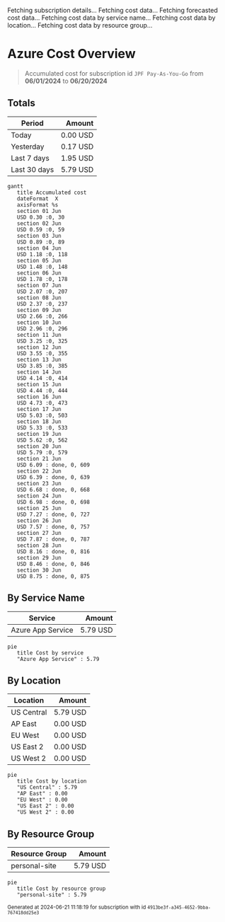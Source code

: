Fetching subscription details...
Fetching cost data...
Fetching forecasted cost data...
Fetching cost data by service name...
Fetching cost data by location...
Fetching cost data by resource group...
# Azure Cost Overview

> Accumulated cost for subscription id `JPF Pay-As-You-Go` from **06/01/2024** to **06/20/2024**

## Totals

|Period|Amount|
|---|---:|
|Today|0.00 USD|
|Yesterday|0.17 USD|
|Last 7 days|1.95 USD|
|Last 30 days|5.79 USD|

```mermaid
gantt
   title Accumulated cost
   dateFormat  X
   axisFormat %s
   section 01 Jun
   USD 0.30 :0, 30
   section 02 Jun
   USD 0.59 :0, 59
   section 03 Jun
   USD 0.89 :0, 89
   section 04 Jun
   USD 1.18 :0, 118
   section 05 Jun
   USD 1.48 :0, 148
   section 06 Jun
   USD 1.78 :0, 178
   section 07 Jun
   USD 2.07 :0, 207
   section 08 Jun
   USD 2.37 :0, 237
   section 09 Jun
   USD 2.66 :0, 266
   section 10 Jun
   USD 2.96 :0, 296
   section 11 Jun
   USD 3.25 :0, 325
   section 12 Jun
   USD 3.55 :0, 355
   section 13 Jun
   USD 3.85 :0, 385
   section 14 Jun
   USD 4.14 :0, 414
   section 15 Jun
   USD 4.44 :0, 444
   section 16 Jun
   USD 4.73 :0, 473
   section 17 Jun
   USD 5.03 :0, 503
   section 18 Jun
   USD 5.33 :0, 533
   section 19 Jun
   USD 5.62 :0, 562
   section 20 Jun
   USD 5.79 :0, 579
   section 21 Jun
   USD 6.09 : done, 0, 609
   section 22 Jun
   USD 6.39 : done, 0, 639
   section 23 Jun
   USD 6.68 : done, 0, 668
   section 24 Jun
   USD 6.98 : done, 0, 698
   section 25 Jun
   USD 7.27 : done, 0, 727
   section 26 Jun
   USD 7.57 : done, 0, 757
   section 27 Jun
   USD 7.87 : done, 0, 787
   section 28 Jun
   USD 8.16 : done, 0, 816
   section 29 Jun
   USD 8.46 : done, 0, 846
   section 30 Jun
   USD 8.75 : done, 0, 875
```

## By Service Name

|Service|Amount|
|---|---:|
|Azure App Service|5.79 USD|

```mermaid
pie
   title Cost by service
   "Azure App Service" : 5.79
```

## By Location

|Location|Amount|
|---|---:|
|US Central|5.79 USD|
|AP East|0.00 USD|
|EU West|0.00 USD|
|US East 2|0.00 USD|
|US West 2|0.00 USD|

```mermaid
pie
   title Cost by location
   "US Central" : 5.79
   "AP East" : 0.00
   "EU West" : 0.00
   "US East 2" : 0.00
   "US West 2" : 0.00
```

## By Resource Group

|Resource Group|Amount|
|---|---:|
|personal-site|5.79 USD|

```mermaid
pie
   title Cost by resource group
   "personal-site" : 5.79
```

<sup>Generated at 2024-06-21 11:18:19 for subscription with id `4913be3f-a345-4652-9bba-767418dd25e3`</sup>
